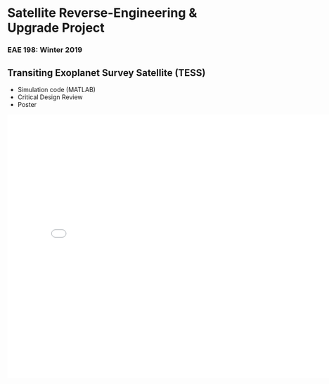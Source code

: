 # Satellite Reverse-Engineering & Upgrade Project

### EAE 198: Winter 2019

## Transiting Exoplanet Survey Satellite (TESS)

 - Simulation code (MATLAB)
 - Critical Design Review
 - Poster
 
 <embed src="TESS Reverse-Engineering & Upgrade Poster.pdf" width="800px" height="600px" />
